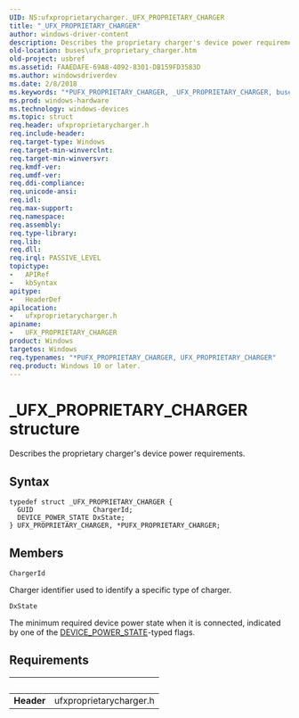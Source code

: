 ```yaml
---
UID: NS:ufxproprietarycharger._UFX_PROPRIETARY_CHARGER
title: "_UFX_PROPRIETARY_CHARGER"
author: windows-driver-content
description: Describes the proprietary charger's device power requirements.
old-location: buses\ufx_proprietary_charger.htm
old-project: usbref
ms.assetid: FAAEDAFE-69A8-4092-8301-DB159FD3583D
ms.author: windowsdriverdev
ms.date: 2/8/2018
ms.keywords: "*PUFX_PROPRIETARY_CHARGER, _UFX_PROPRIETARY_CHARGER, buses.ufx_proprietary_charger, PUFX_PROPRIETARY_CHARGER, ufxproprietarycharger/UFX_PROPRIETARY_CHARGER, UFX_PROPRIETARY_CHARGER structure [Buses], UFX_PROPRIETARY_CHARGER, ufxproprietarycharger/PUFX_PROPRIETARY_CHARGER, PUFX_PROPRIETARY_CHARGER structure pointer [Buses]"
ms.prod: windows-hardware
ms.technology: windows-devices
ms.topic: struct
req.header: ufxproprietarycharger.h
req.include-header: 
req.target-type: Windows
req.target-min-winverclnt: 
req.target-min-winversvr: 
req.kmdf-ver: 
req.umdf-ver: 
req.ddi-compliance: 
req.unicode-ansi: 
req.idl: 
req.max-support: 
req.namespace: 
req.assembly: 
req.type-library: 
req.lib: 
req.dll: 
req.irql: PASSIVE_LEVEL
topictype:
-	APIRef
-	kbSyntax
apitype:
-	HeaderDef
apilocation:
-	ufxproprietarycharger.h
apiname:
-	UFX_PROPRIETARY_CHARGER
product: Windows
targetos: Windows
req.typenames: "*PUFX_PROPRIETARY_CHARGER, UFX_PROPRIETARY_CHARGER"
req.product: Windows 10 or later.
---
```


# _UFX_PROPRIETARY_CHARGER structure
Describes the proprietary charger's device power requirements.

## Syntax
````
typedef struct _UFX_PROPRIETARY_CHARGER {
  GUID               ChargerId;
  DEVICE_POWER_STATE DxState;
} UFX_PROPRIETARY_CHARGER, *PUFX_PROPRIETARY_CHARGER;
````

## Members


`ChargerId`

Charger identifier used to identify a specific type of charger.

`DxState`

The minimum required device power state when it is connected, indicated by one of the <a href="..\wudfddi\ne-wudfddi-_device_power_state.md">DEVICE_POWER_STATE</a>-typed flags.


## Requirements
| &nbsp; | &nbsp; |
| ---- |:---- |
| **Header** | ufxproprietarycharger.h |